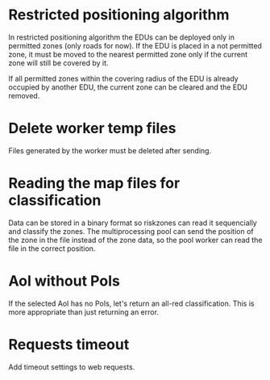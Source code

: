 # Restricted positioning algorithm

In restricted positioning algorithm the EDUs can be deployed only in permitted zones (only roads for now). If the EDU is placed in a not permitted zone, it must be moved to the nearest permitted zone only if the current zone will still be covered by it.

If all permitted zones within the covering radius of the EDU is already occupied by another EDU, the current zone can be cleared and the EDU removed.

# Delete worker temp files

Files generated by the worker must be deleted after sending.

# Reading the map files for classification

Data can be stored in a binary format so riskzones can read it sequencially and classify the zones. The multiprocessing pool can send the position of the zone in the file instead of the zone data, so the pool worker can read the file in the correct position.

# AoI without PoIs

If the selected AoI has no PoIs, let's return an all-red classification. This is more appropriate than just returning an error.

# Requests timeout

Add timeout settings to web requests.
